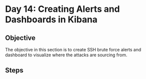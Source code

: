 # Day 14: Creating Alerts and Dashboards in Kibana
## Objective
The objective in this section is to create SSH brute force alerts and dashboard to visualize where the attacks are sourcing from.

## Steps
